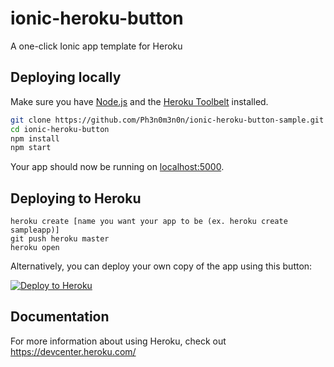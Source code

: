 ionic-heroku-button
===================

A one-click Ionic app template for Heroku

## Deploying locally

Make sure you have [Node.js](http://nodejs.org/) and the [Heroku Toolbelt](https://toolbelt.heroku.com/) installed.

```sh
git clone https://github.com/Ph3n0m3n0n/ionic-heroku-button-sample.git
cd ionic-heroku-button
npm install
npm start
```

Your app should now be running on [localhost:5000](http://localhost:5000/).

## Deploying to Heroku

```
heroku create [name you want your app to be (ex. heroku create sampleapp)]
git push heroku master
heroku open
```

Alternatively, you can deploy your own copy of the app using this button:

[![Deploy to Heroku](https://www.herokucdn.com/deploy/button.png)](https://heroku.com/deploy)

## Documentation

For more information about using Heroku, check out https://devcenter.heroku.com/
